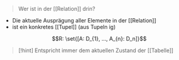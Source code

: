 > Wer ist in der [[Relation]] drin?

- Die aktuelle Ausprägung aller Elemente in der [[Relation]]
- ist ein konkretes [[Tupel]] (aus Tupeln ig)

$$R: \set{[A: D_{1}, ..., A_{n}: D_n]}$$


> [!hint] Entspricht immer dem aktuellen Zustand der [[Tabelle]]